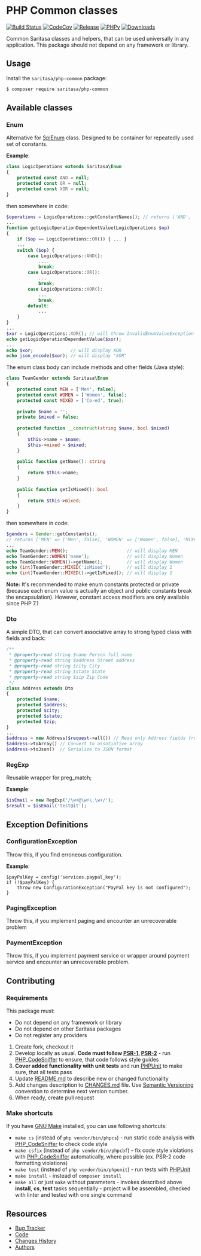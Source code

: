# PHP Common classes

[![Build Status](https://travis-ci.org/Saritasa/php-common.svg?branch=master)](https://travis-ci.org/Saritasa/php-common)
[![CodeCov](https://codecov.io/gh/Saritasa/php-common/branch/master/graph/badge.svg)](https://codecov.io/gh/Saritasa/php-common)
[![Release](https://img.shields.io/github/release/saritasa/php-common.svg)](https://github.com/Saritasa/php-common/releases)
[![PHPv](https://img.shields.io/packagist/php-v/saritasa/php-common.svg)](http://www.php.net)
[![Downloads](https://img.shields.io/packagist/dt/saritasa/php-common.svg)](https://packagist.org/packages/saritasa/php-common)

Common Saritasa classes and helpers, that can be used universally in any application.
This package should not depend on any framework or library.

## Usage

Install the ```saritasa/php-common``` package:

```bash
$ composer require saritasa/php-common
```

## Available classes

### Enum
Alternative for [SplEnum](http://php.net/manual/ru/class.splenum.php) class.
Designed to be container for repeatedly used set of constants.

**Example**:
```php
class LogicOperations extends Saritasa\Enum
{
    protected const AND = null;
    protected const OR = null;
    protected const XOR = null;
}
```
then somewhere in code:
```php
$operations = LogicOperations::getConstantNames(); // returns ['AND', 'OR', 'XOR']
...
function getLogicOperationDependentValue(LogicOperations $op) 
{
    if ($op == LogicOperations::OR()) { ... }
    ...
    switch ($op) {
        case LogicOperations::AND():
            ....
            break;
        case LogicOperations::OR():
            ...
            break;
        case LogicOperations::XOR():
            ...
            break;
        default:
            ...
    }
}
...
$xor = LogicOperations::XOR(); // will throw InvalidEnumValueException on unknown value
echo getLogicOperationDependentValue($xor);
...
echo $xor;              // will display XOR
echo json_encode($xor); // will display "XOR"
```

The enum class body can include methods and other fields (Java style):
```php
class TeamGender extends Saritasa\Enum
{
    protected const MEN = ['Men', false];
    protected const WOMEN = ['Women', false];
    protected const MIXED = ['Co-ed', true];
    
    private $name = '';
    private $mixed = false;
    
    protected function __construct(string $name, bool $mixed)
    {
        $this->name = $name;
        $this->mixed = $mixed;
    }
    
    public function getName(): string
    {
        return $this->name;
    }
    
    public function getIsMixed(): bool
    {
        return $this->mixed;
    }
}
```
then somewhere in code:
```php
$genders = Gender::getConstants(); 
// returns ['MEN' => ['Men', false], 'WOMEN' => ['Women', false], 'MIXED' => ['Co-ed', true]]
...
echo TeamGender::MEN();                      // will display MEN
echo TeamGender::WOMEN('name');              // will display Women
echo TeamGender::WOMEN()->getName();         // will display Women
echo (int)TeamGender::MIXED('isMixed');      // will display 1
echo (int)TeamGender::MIXED()->getIsMixed(); // will display 1
```

**Note:** It's recommended to make enum constants protected or private (because each enum value 
is actually an object and public constants break the encapsulation). However, constant access
modifiers are only available since PHP 7.1

### Dto
A simple DTO, that can convert associative array to strong typed class with fields and back:

```php
/**
 * @property-read string $name Person full name
 * @property-read string $address Street address
 * @property-read string $city City
 * @property-read string $state State
 * @property-read string $zip Zip Code
 */
class Address extends Dto
{
    protected $name;
    protected $address;
    protected $city;
    protected $state;
    protected $zip;
}
...
$address = new Address($request->all()) // Read only Address fields from HTTP Request
$address->toArray() // Convert to assotiative array
$address->toJson()  // Serialize to JSON format

```

### RegExp
Reusable wrapper for preg_match;

**Example**:
```php
$isEmail = new RegExp('/\w+@\w+\.\w+/');
$result = $isEmail('test@it');
```

## Exception Definitions
### ConfigurationException
Throw this, if you find erroneous configuration.

**Example**:
```
$payPalKey = config('services.paypal_key');
if (!$payPalKey) {
    throw new ConfigurationException("PayPal key is not configured");
}

```

### PagingException
Throw this, if you implement paging and encounter an unrecoverable problem

### PaymentException
Throw this, if you implement payment service or wrapper around payment service 
and encounter an unrecoverable problem.

## Contributing

### Requirements
This package must:
* Do not depend on any framework or library
* Do not depend on other Saritasa packages
* Do not register any providers

1. Create fork, checkout it
2. Develop locally as usual. **Code must follow [PSR-1](http://www.php-fig.org/psr/psr-1/), [PSR-2](http://www.php-fig.org/psr/psr-2/)** -
    run [PHP_CodeSniffer](https://github.com/squizlabs/PHP_CodeSniffer) to ensure, that code follows style guides
3. **Cover added functionality with unit tests** and run [PHPUnit](https://phpunit.de/) to make sure, that all tests pass
4. Update [README.md](README.md) to describe new or changed functionality
5. Add changes description to [CHANGES.md](CHANGES.md) file. Use [Semantic Versioning](https://semver.org/) convention to determine next version number.
6. When ready, create pull request

### Make shortcuts

If you have [GNU Make](https://www.gnu.org/software/make/) installed, you can use following shortcuts:

* ```make cs``` (instead of ```php vendor/bin/phpcs```) -
    run static code analysis with [PHP_CodeSniffer](https://github.com/squizlabs/PHP_CodeSniffer)
    to check code style
* ```make csfix``` (instead of ```php vendor/bin/phpcbf```) -
    fix code style violations with [PHP_CodeSniffer](https://github.com/squizlabs/PHP_CodeSniffer)
    automatically, where possible (ex. PSR-2 code formatting violations)
* ```make test``` (instead of ```php vendor/bin/phpunit```) -
    run tests with [PHPUnit](https://phpunit.de/)
* ```make install``` - instead of ```composer install```
* ```make all``` or just ```make``` without parameters -
    invokes described above **install**, **cs**, **test** tasks sequentially -
    project will be assembled, checked with linter and tested with one single command

## Resources

* [Bug Tracker](http://github.com/saritasa/php-common/issues)
* [Code](http://github.com/saritasa/php-common)
* [Changes History](CHANGES.md)
* [Authors](http://github.com/saritasa/php-common/contributors)
